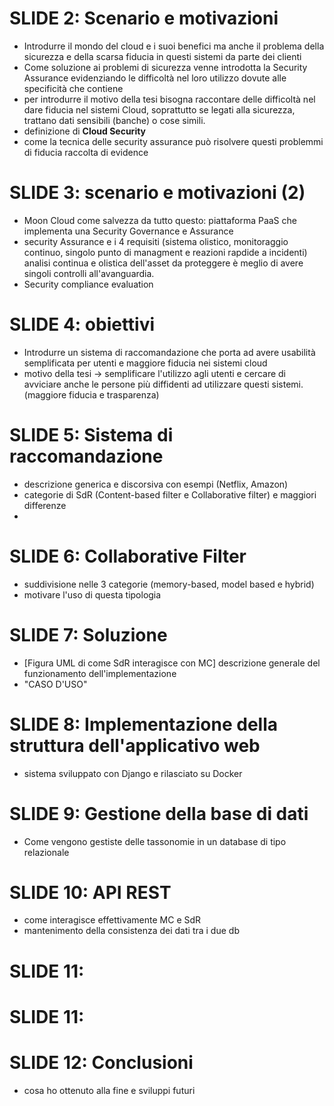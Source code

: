 # SLIDE 2: Scenario e motivazioni 
- Introdurre il mondo del cloud e i suoi benefici ma anche il problema della sicurezza e della scarsa fiducia in questi sistemi da parte dei clienti 
- Come soluzione ai problemi di sicurezza venne introdotta la Security Assurance evidenziando le difficoltà nel loro utilizzo dovute alle specificità che contiene
- per introdurre il motivo della tesi bisogna raccontare delle difficoltà nel dare fiducia nel sistemi Cloud, soprattutto se legati alla 
sicurezza, trattano dati sensibili (banche) o cose simili.
- definizione di **Cloud Security** 
- come la tecnica delle security assurance può risolvere questi problemmi di fiducia
        raccolta di evidence


# SLIDE 3: scenario e motivazioni (2)
- Moon Cloud come salvezza da tutto questo: piattaforma PaaS che implementa una Security Governance e Assurance
- security Assurance e i 4 requisiti (sistema olistico, monitoraggio continuo, singolo punto di managment e reazioni rapdide a incidenti)
    analisi continua e olistica dell'asset da proteggere è meglio di avere singoli controlli all'avanguardia.
- Security compliance evaluation


# SLIDE 4: obiettivi
- Introdurre un sistema di raccomandazione che porta ad avere usabilità semplificata per utenti e maggiore fiducia nei sistemi cloud
- motivo della tesi -> semplificare l'utilizzo agli utenti e cercare di avviciare anche le persone più diffidenti ad utilizzare questi sistemi.
(maggiore fiducia e trasparenza)

# SLIDE 5: Sistema di raccomandazione
- descrizione generica e discorsiva con esempi (Netflix, Amazon)
- categorie di SdR (Content-based filter e Collaborative filter) e maggiori differenze
- 



# SLIDE 6: Collaborative Filter
- suddivisione nelle 3 categorie (memory-based, model based e hybrid)
- motivare l'uso di questa tipologia



# SLIDE 7: Soluzione
- [Figura UML di come SdR interagisce con MC] descrizione generale del funzionamento dell'implementazione
- "CASO D'USO"



# SLIDE 8: Implementazione della struttura dell'applicativo web
- sistema sviluppato con Django e rilasciato su Docker



# SLIDE 9: Gestione della base di dati
- Come vengono gestiste delle tassonomie in un database di tipo relazionale



# SLIDE 10: API REST
- come interagisce effettivamente MC e SdR
- mantenimento della consistenza dei dati tra i due db



# SLIDE 11: 



# SLIDE 11: 



# SLIDE 12: Conclusioni
- cosa ho ottenuto alla fine e sviluppi futuri

